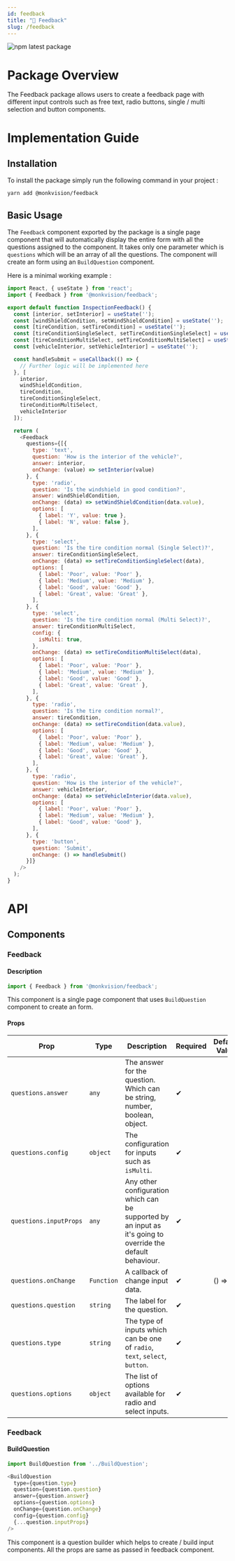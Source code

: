 ```yaml
---
id: feedback
title: "🧿 Feedback"
slug: /feedback
---
```


![npm latest package](https://img.shields.io/npm/v/@monkvision/inspection-report/latest.svg)

# Package Overview

The Feedback package allows users to create a feedback page with different input controls such as free text, radio buttons, single / multi selection and button components.

# Implementation Guide
## Installation

To install the package simply run the following command in your project :

```bash
yarn add @monkvision/feedback
```

## Basic Usage
The `Feedback` component exported by the package is a single page component that will automatically display the entire form with all the questions assigned to the component. It takes only one parameter which is `questions` which will be an array of all the questions. The component will create an form using an `BuildQuestion` component.

Here is a minimal working example :

```javascript
import React, { useState } from 'react';
import { Feedback } from '@monkvision/feedback';

export default function InspectionFeedback() {
  const [interior, setInterior] = useState('');
  const [windShieldCondition, setWindShieldCondition] = useState('');
  const [tireCondition, setTireCondition] = useState('');
  const [tireConditionSingleSelect, setTireConditionSingleSelect] = useState('');
  const [tireConditionMultiSelect, setTireConditionMultiSelect] = useState([]);
  const [vehicleInterior, setVehicleInterior] = useState('');

  const handleSubmit = useCallback(() => {
    // Further logic will be implemented here
  }, [
    interior,
    windShieldCondition,
    tireCondition,
    tireConditionSingleSelect,
    tireConditionMultiSelect,
    vehicleInterior
  ]);

  return (
    <Feedback
      questions={[{
        type: 'text',
        question: 'How is the interior of the vehicle?',
        answer: interior,
        onChange: (value) => setInterior(value)
      }, {
        type: 'radio',
        question: 'Is the windshield in good condition?',
        answer: windShieldCondition,
        onChange: (data) => setWindShieldCondition(data.value),
        options: [
          { label: 'Y', value: true },
          { label: 'N', value: false },
        ],
      }, {
        type: 'select',
        question: 'Is the tire condition normal (Single Select)?',
        answer: tireConditionSingleSelect,
        onChange: (data) => setTireConditionSingleSelect(data),
        options: [
          { label: 'Poor', value: 'Poor' },
          { label: 'Medium', value: 'Medium' },
          { label: 'Good', value: 'Good' },
          { label: 'Great', value: 'Great' },
        ],
      }, {
        type: 'select',
        question: 'Is the tire condition normal (Multi Select)?',
        answer: tireConditionMultiSelect,
        config: {
          isMulti: true,
        },
        onChange: (data) => setTireConditionMultiSelect(data),
        options: [
          { label: 'Poor', value: 'Poor' },
          { label: 'Medium', value: 'Medium' },
          { label: 'Good', value: 'Good' },
          { label: 'Great', value: 'Great' },
        ],
      }, {
        type: 'radio',
        question: 'Is the tire condition normal?',
        answer: tireCondition,
        onChange: (data) => setTireCondition(data.value),
        options: [
          { label: 'Poor', value: 'Poor' },
          { label: 'Medium', value: 'Medium' },
          { label: 'Good', value: 'Good' },
          { label: 'Great', value: 'Great' },
        ],
      }, {
        type: 'radio',
        question: 'How is the interior of the vehicle?',
        answer: vehicleInterior,
        onChange: (data) => setVehicleInterior(data.value),
        options: [
          { label: 'Poor', value: 'Poor' },
          { label: 'Medium', value: 'Medium' },
          { label: 'Good', value: 'Good' },
        ],
      }, {
        type: 'button',
        question: 'Submit',
        onChange: () => handleSubmit()
      }]}
    />
  );
}
```

# API
## Components
### Feedback
#### Description
```javascript
import { Feedback } from '@monkvision/feedback';
```

This component is a single page component that uses `BuildQuestion` component to create an form.

#### Props
| Prop                      | Type              | Description                                                                                                                                                            | Required | Default Value |
|---------------------------|-------------------|------------------------------------------------------------------------------------------------------------------------------------------------------------------------|----------|---------------|
| `questions.answer`            | `any`          | The answer for the question. Which can be string, number, boolean, object.                                                                                                                                    | ✔        |               |
| `questions.config`            | `object`          | The configuration for inputs such as `isMulti`.                                                                                                                                    | ✔        |               |
| `questions.inputProps`            | `any`          | Any other configuration which can be supported by an input as it's going to override the default behaviour.                                                                                                                                    | ✔        |               |
| `questions.onChange`            | `Function`          | A callback of change input data.                                                                                                                                    | ✔        | () => {}              |
| `questions.question`            | `string`          | The label for the question.                                                                                                                                    | ✔        |               |
| `questions.type`            | `string`          | The type of inputs which can be one of `radio`, `text`, `select`, `button`.                                                                                                                                    | ✔        |               |
| `questions.options`            | `object`          | The list of options available for radio and select inputs.                                                                                                                                    | ✔        |               |

### Feedback
#### BuildQuestion
```javascript
import BuildQuestion from '../BuildQuestion';

<BuildQuestion
  type={question.type}
  question={question.question}
  answer={question.answer}
  options={question.options}
  onChange={question.onChange}
  config={question.config}
  {...question.inputProps}
/>
```

This component is a question builder which helps to create / build input components. All the props are same as passed in feedback component.
